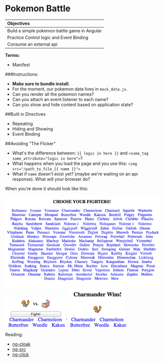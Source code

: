 # Pokemon Battle

| **Objectives** |
| :---- |
| Build a simple pokemon battle game in Angular |
| Practice Control logic and Event Binding|
| Consume an external api |

**Terms:**

- Manifest

###Instructions:

* **Make sure to bundle install.**
* For the moment, our pokemon data lives in `mock_data.js`.
* Can you render all the pokemon names?
* Can you attach an event listener to each name?
* Can you show and hide content based on application state?


##Built in Directives
* Repeating
* Hiding and Showing
* Event Binding

##Avoiding "The Flicker"
* What's the difference between:
    `{{ logic in here }}` and `<some_tag some_attribute="logic in here">`?
* What happens when you load the page and you use this:
    `<img src="/path_to_file_{{ name }}">`
* What if `name` doesn't exist yet? (maybe we're waiting on an api response). What will your browser do?


When you're done it should look like this:

![basic layout](screenshots/1.png)
![pick your fighters](screenshots/2.png)
![winner](screenshots/3.png)

Reading:

* [ng-cloak](https://docs.angularjs.org/api/ng/directive/ngCloak)
* [ng-src](https://docs.angularjs.org/api/ng/directive/ngSrc)
* [ng-click](https://docs.angularjs.org/api/ng/directive/ngClick)
